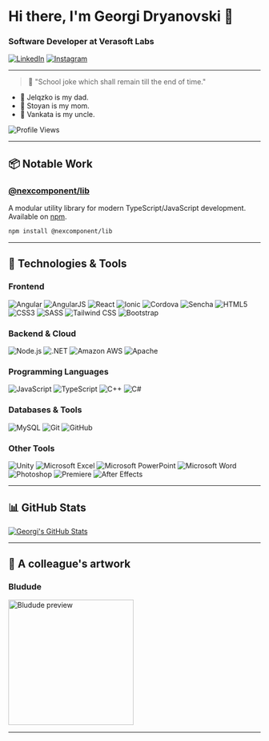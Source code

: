 # Hi there, I'm Georgi Dryanovski 👋  
### Software Developer at Verasoft Labs  

[![LinkedIn](https://img.shields.io/badge/LinkedIn-0077B5?style=for-the-badge&logo=linkedin&logoColor=white)](https://www.linkedin.com/in/georgi-dryanovski-896072230/)
[![Instagram](https://img.shields.io/badge/Instagram-E4405F?style=for-the-badge&logo=instagram&logoColor=white)](https://www.instagram.com/gdryanovski/)

---

> 💬 "School joke which shall remain till the end of time."

- 👨 Jelqzko is my dad.  
- 👩 Stoyan is my mom.  
- 👴 Vankata is my uncle.

![Profile Views](https://komarev.com/ghpvc/?username=GHDryanovski19&color=dab146)

---

## 📦 Notable Work

### [@nexcomponent/lib](https://www.npmjs.com/package/@nexcomponent/lib)  
A modular utility library for modern TypeScript/JavaScript development.  
Available on [npm](https://www.npmjs.com/package/@nexcomponent/lib).

```bash
npm install @nexcomponent/lib
```

---

## 🔧 Technologies & Tools

### Frontend
![Angular](https://img.shields.io/badge/Angular-DD0031?style=for-the-badge&logo=angular&logoColor=white)
![AngularJS](https://img.shields.io/badge/AngularJS-E23237?style=for-the-badge&logo=angularjs&logoColor=white)
![React](https://img.shields.io/badge/React-20232A?style=for-the-badge&logo=react&logoColor=61DAFB)
![Ionic](https://img.shields.io/badge/Ionic-3880FF?style=for-the-badge&logo=ionic&logoColor=white)
![Cordova](https://img.shields.io/badge/Cordova-35434F?style=for-the-badge&logo=apache-cordova&logoColor=E8E8E8)
![Sencha](https://img.shields.io/badge/Sencha-044059?style=for-the-badge&logo=sencha)
![HTML5](https://img.shields.io/badge/-HTML5-E34F26?style=flat-square&logo=html5&logoColor=white)
![CSS3](https://img.shields.io/badge/-CSS3-1572B6?style=flat-square&logo=css3)
![SASS](https://img.shields.io/badge/Sass-CC6699?style=for-the-badge&logo=sass&logoColor=white)
![Tailwind CSS](https://img.shields.io/badge/Tailwind_CSS-38B2AC?style=for-the-badge&logo=tailwind-css&logoColor=white)
![Bootstrap](https://img.shields.io/badge/-Bootstrap-563D7C?style=flat-square&logo=bootstrap)

### Backend & Cloud
![Node.js](https://img.shields.io/badge/-Nodejs-black?style=flat-square&logo=Node.js)
![.NET](https://img.shields.io/badge/.NET-512BD4?style=for-the-badge&logo=dotnet&logoColor=white)
![Amazon AWS](https://img.shields.io/badge/Amazon_AWS-FF9900?style=for-the-badge&logo=amazonaws&logoColor=white)
![Apache](https://img.shields.io/badge/Apache-D22128?style=for-the-badge&logo=Apache&logoColor=white)

### Programming Languages
![JavaScript](https://img.shields.io/badge/JavaScript-323330?style=for-the-badge&logo=javascript&logoColor=F7DF1E)
![TypeScript](https://img.shields.io/badge/TypeScript-007ACC?style=for-the-badge&logo=typescript&logoColor=white)
![C++](https://img.shields.io/badge/C%2B%2B-00599C?style=for-the-badge&logo=c%2B%2B&logoColor=white)
![C#](https://img.shields.io/badge/C%23-239120?style=for-the-badge&logo=c-sharp&logoColor=white)

### Databases & Tools
![MySQL](https://img.shields.io/badge/MySQL-00000F?style=for-the-badge&logo=mysql&logoColor=white)
![Git](https://img.shields.io/badge/-Git-black?style=flat-square&logo=git)
![GitHub](https://img.shields.io/badge/-GitHub-181717?style=flat-square&logo=github)

### Other Tools
![Unity](https://img.shields.io/badge/Unity-100000?style=for-the-badge&logo=unity&logoColor=white)
![Microsoft Excel](https://img.shields.io/badge/Microsoft_Excel-217346?style=for-the-badge&logo=microsoft-excel&logoColor=white)
![Microsoft PowerPoint](https://img.shields.io/badge/Microsoft_PowerPoint-B7472A?style=for-the-badge&logo=microsoft-powerpoint&logoColor=white)
![Microsoft Word](https://img.shields.io/badge/Microsoft_Word-2B579A?style=for-the-badge&logo=microsoft-word&logoColor=white)
![Photoshop](https://aleen42.github.io/badges/src/photoshop.svg)
![Premiere](https://aleen42.github.io/badges/src/premiere.svg)
![After Effects](https://aleen42.github.io/badges/src/after_effects.svg)

---

## 📊 GitHub Stats

[![Georgi's GitHub Stats](https://github-readme-stats.vercel.app/api?username=GHDryanovski19&count_private=true&show_icons=true&theme=outrun&border_radius=10)](https://github.com/anuraghazra/github-readme-stats)

---

## 🎨 A colleague's artwork

### Bludude
<a href="https://www.instagram.com/1mangouu/">
  <img align="left" alt="Bludude preview" width="250px" src="https://i.postimg.cc/GhNFMMjd/bludude.png">
</a>

<br clear="left" />

---
